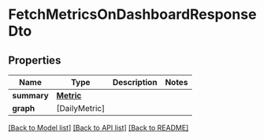 # FetchMetricsOnDashboardResponseDto

## Properties
Name | Type | Description | Notes
------------ | ------------- | ------------- | -------------
**summary** | [**Metric**](Metric.md) |  | 
**graph** | [DailyMetric] |  | 

[[Back to Model list]](../README.md#documentation-for-models) [[Back to API list]](../README.md#documentation-for-api-endpoints) [[Back to README]](../README.md)



